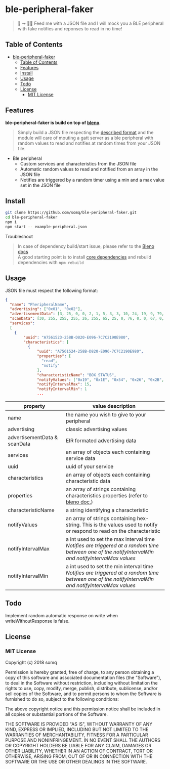 # ble-peripheral-faker

> 📄 ➙ 🥸📡 Feed me with a JSON file and I will mock you a BLE peripheral with fake notifies and reponses to read in no time!

## Table of Contents

- [ble-peripheral-faker](#ble-peripheral-faker)
  - [Table of Contents](#table-of-contents)
  - [Features](#features)
  - [Install](#install)
  - [Usage](#usage)
  - [Todo](#todo)
  - [License](#license)
    - [MIT License](#mit-license)

## Features

**ble-peripheral-faker is build on top of [bleno](https://github.com/sandeepmistry/bleno)**.

> Simply build a JSON file respecting the [described format](#usage) and the module will care of mouting a gatt server as a ble peripheral with random values to read and notifies at random times from your JSON file.

- Ble peripheral
  - Custom services and characteristics from the JSON file
  - Automatic random values to read and notified from an array in the JSON file
  - Notifies are triggered by a random timer using a min and a max value set in the JSON file

## Install

```sh
git clone https://github.com/somq/ble-peripheral-faker.git
cd ble-peripheral-faker
npm i
npm start -- example-peripheral.json
```

Troubleshoot

> In case of dependency build/start issue, please refer to the [Bleno docs](https://github.com/noble/bleno#bleno)  
> A good starting point is to install [core dependencies](https://github.com/noble/bleno#prerequisites) and rebuild dependencies with `npm rebuild`

## Usage

JSON file must respect the following format:

```json
{
  "name": "PheripheralName",
  "advertising": ["0x01", "0x02"],
  "advertisementData": [3, 25, 0, 0, 2, 1, 5, 3, 3, 10, 24, 19, 9, 79, 67, 80, 67, 99, 54, 32, 35, 49, 57, 57, 57, 56, 56, 56, 48, 48, 48],
  "scanData": [30, 255, 255, 255, 26, 255, 65, 25, 0, 76, 0, 0, 67, 0, 0, 83, 0, 0, 87, 0, 0, 0, 0, 0, 0, 0, 84, 0, 0, 0, 0],
  "services":
  [
    {
        "uuid": "A7561523-258B-D820-E096-7C7C2190E980",
        "characteristics": [
          {
              "uuid": "A7561524-258B-D820-E096-7C7C2190E980",
              "properties": [
                "read",
                "notify"
              ],
              "characteristicName": "BOX_STATUS",
              "notifyValues": ["0x19", "0x1E", "0x54", "0x26", "0x2B", "0x16", "0x47", "0x48", "0x1F", "0x20", "0x21", "0x6F", "0x0E", "0x2E", "0x30", "0x31", "0x32", "0x33", "0x34", "0x35", "0x36", "0xB1", "0xB3", "0xB5", "0x90", "0x91", "0x92", "0xFD", "0xFE"],
              "notifyIntervalMax": 15,
              "notifyIntervalMin": 1
              ...
```

| property                     | value description                                                                                                                                        |
| ---------------------------- | -------------------------------------------------------------------------------------------------------------------------------------------------------- |
| name                         | the name you wish to give to your peripheral                                                                                                             |
| advertising                  | classic advertising values                                                                                                                               |
| advertisementData & scanData | EIR formated advertising data                                                                                                                            |
| services                     | an array of objects each containing service data                                                                                                         |
| uuid                         | uuid of your service                                                                                                                                     |
| characteristics              | an array of objects each containing characteristic data                                                                                                  |
| properties                   | an array of strings containing characteristics properties (refer to [bleno doc.](https://github.com/sandeepmistry/bleno#characteristic))                 |
| characteristicName           | a string identifying a characteristic                                                                                                                    |
| notifyValues                 | an array of strings containing hex-string. This is the values used to notify or respond to read on the characteristic                                    |
| notifyIntervalMax            | a int used to set the max interval time <br> _Notifies are triggered at a random time between one of the notifyIntervalMin and notifyIntervalMax values_ |
| notifyIntervalMin            | a int used to set the min interval time <br> _Notifies are triggered at a random time between one of the notifyIntervalMin and notifyIntervalMax values_ |

## Todo

Implement random automatic response on write when writeWithoutResponse is false.

## License

### MIT License

Copyright (c) 2018 somq

Permission is hereby granted, free of charge, to any person obtaining a copy
of this software and associated documentation files (the "Software"), to deal
in the Software without restriction, including without limitation the rights
to use, copy, modify, merge, publish, distribute, sublicense, and/or sell
copies of the Software, and to permit persons to whom the Software is
furnished to do so, subject to the following conditions:

The above copyright notice and this permission notice shall be included in all
copies or substantial portions of the Software.

THE SOFTWARE IS PROVIDED "AS IS", WITHOUT WARRANTY OF ANY KIND, EXPRESS OR
IMPLIED, INCLUDING BUT NOT LIMITED TO THE WARRANTIES OF MERCHANTABILITY,
FITNESS FOR A PARTICULAR PURPOSE AND NONINFRINGEMENT. IN NO EVENT SHALL THE
AUTHORS OR COPYRIGHT HOLDERS BE LIABLE FOR ANY CLAIM, DAMAGES OR OTHER
LIABILITY, WHETHER IN AN ACTION OF CONTRACT, TORT OR OTHERWISE, ARISING FROM,
OUT OF OR IN CONNECTION WITH THE SOFTWARE OR THE USE OR OTHER DEALINGS IN THE
SOFTWARE.
